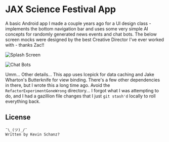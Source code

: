 JAX Science Festival App
========================

A basic Android app I made a couple years ago for a UI design class - implements the bottom navigation bar and uses some very simple AI concepts for randomly generated news events and chat bots. The below screen mocks were designed by the best Creative Director I've ever worked with - thanks Zac!!

![Splash Screen](ScreenMocks/JSFCompanion-01-Splash.png)

![Chat Bots](ScreenMocks/JSFCompanion-04-Chat.png)

Umm... Other details... This app uses Icepick for data caching and Jake Wharton's Butterknife for view binding. There's a few other dependencies in there, but I wrote this a long time ago. Avoid the `RefactorExperimentGoneWrong` directory... I forgot what I was attempting to do, and I had a gazillion file changes that I just `git stash'd` locally to roll everything back.

License
-------

    ¯\_(ツ)_/¯
    Written by Kevin Schanz?